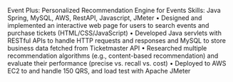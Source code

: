 Event Plus: Personalized Recommendation Engine for Events
Skills: Java Spring, MySQL, AWS, RestAPI, Javascript, JMeter
• Designed and implemented an interactive web page for users to search events and purchase tickets (HTML/CSS/JavaScript)
• Developed Java servlets with RESTful APIs to handle HTTP requests and responses and MySQL to store business data fetched from Ticketmaster API
• Researched multiple recommendation algorithms (e.g., content-based recommendation) and evaluate their performance (precise vs. recall vs. cost)
• Deployed to AWS EC2 to and handle 150 QRS, and load test with Apache JMeter
